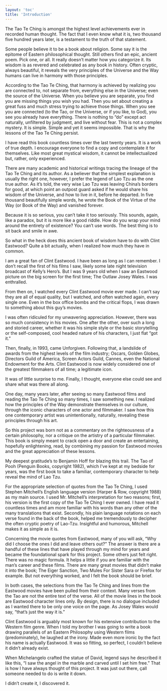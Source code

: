 ```yaml
---
layout: 'toc'
title: 'Introduction'
---
```


The Tao Te Ching is amongst the highest level achievements ever
in recorded human thought.
The fact that I even know what it is,
two thousand five hundred years later,
is a testament to the truth of that statement.

Some people believe it to be a book about religion.
Some say it is the epitome of Eastern philosophical thought.
Still others find an epic, ancient poem.
Pick one, or all. It really doesn’t matter how you categorize it.
Its wisdom is as revered and celebrated as any book in history.
Often cryptic, always beautiful,
it reveals the very principles of the Universe and the Way humans
can live in harmony with those principles.

According to the Tao Te Ching,
that harmony is achieved by realizing you are connected to,
not separate from, everything else in the Universe;
even the source of the Universe.
When you believe you are separate,
you find you are missing things you wish you had.
Then you set about creating a great fuss and much stress
trying to achieve those things.
When you see you are connected (to the Tao, or the Universe,
or if you like, to God),
you see you already have everything.
There is nothing to “do” except act naturally,
unfiltered by judgment, and live without fear.
This is not a complex mystery. It is simple.
Simple and yet it seems impossible.
That is why the lessons of the Tao Te Ching persist.

I have read this book countless times over the last twenty years.
It is a work of true depth.
I encourage everyone to find a copy and contemplate it for themselves.
Like most great mystical wisdom, it cannot be intellectualized but,
rather, only experienced.

There are many academic and historical writings tracing the lineage
of the Tao Te Ching and its author.
As a believer that the simplest explanation is usually the right one,
however, I prefer the legend of Lao Tzu as the one true author.
As it’s told, the very wise Lao Tzu was leaving China’s borders for good,
at which point an outpost guard asked if he would
share his wisdom of the Universe, and how to live in it, before he departed.
In five thousand beautifully simple words,
he wrote the Book of the Virtue of the Way (or Book of the Way)
and vanished forever.

Because it is so serious, you can’t take it too seriously.
This sounds, again, like a paradox, but it is more like a good riddle.
How do you wrap your mind around the entirety of existence?
You can’t use words. The best thing is to sit back and smile in awe.

So what in the heck does this ancient book of
wisdom have to do with Clint Eastwood?
Quite a bit actually, when I realized how much they have in common.

I am a great fan of Clint Eastwood. I have been as long as I can remember.
I don’t recall the first of his films I saw,
likely some late night television broadcast of Kelly’s Hero’s.
But I was 9 years old when I saw an Eastwood picture on the
big screen for the first time; The Outlaw Josey Wales. I was enthralled.

From then on,
I watched every Clint Eastwood movie ever made.
I can’t say they are all of equal quality,
but I watched,
and often watched again,
every single one.
Even in the box office bombs and the critical flops,
I was drawn to something about this guy’s movies.

I was often ridiculed for my unwavering appreciation.
However, there was so much consistency in his movies.
One after the other, over such a long and storied career,
whether it was his simple style or the basic storytelling or the self-composed,
cool headed nature of his characters, I just flat “got it.”

Then, finally, in 1993, came Unforgiven.
Following that, a landslide of awards from the
highest levels of the film industry;
Oscars, Golden Globes, Directors Guild of America,
Screen Actors Guild, Cannes, even the National Endowment for the Arts.
Clint Eastwood is now widely considered one of the greatest
filmmakers of all time; a legitimate icon.

It was of little surprise to me. Finally, I thought,
everyone else could see and share what was there all along.

One day, many years later, after seeing so many Eastwood films and
reading the Tao Te Ching so many times, I saw something new.
I realized how the principles of the Way demonstrate themselves in our culture,
through the iconic characters of one actor and filmmaker.
I saw how this one contemporary artist was unintentionally, naturally,
revealing these principles through his art.

So this project was born not as a commentary on the righteousness of a
certain philosophy, nor a critique on the artistry of a particular filmmaker.
This book is simply meant to crack open a door and create an entertaining,
hopefully enlightening, read, by combining my passion for
Eastwood movies and the great appreciation of these lessons.

My deepest gratitude’s to Benjamin Hoff for blazing this trail.
The Tao of Pooh (Penguin Books, copyright 1982),
which I’ve kept at my bedside for years,
was the first book to take a familiar,
contemporary character to help reveal the mind of Lao Tzu.

For the appropriate selection of quotes from the Tao Te Ching,
I used Stephen Mitchell’s English language version
(Harper & Row, copyright 1988) as my main source.
I used Mr. Mitchell’s interpretation for two reasons;
first, his version is the first copy of the Tao Te Ching I ever owned.
I have read it countless times and am more familiar with his words
than any other of the many translations that exist.
Secondly,
his plain language notations on each verse found in the back of the book,
helped me tremendously to decipher the often cryptic poetry of Lao-Tzu.
Insightful and humorous, Mitchell makes it as simple as it is.

Concerning the movie quotes from Eastwood, many of you will ask,
“Why did I choose the ones I did and leave others out?”
The answer is there are a handful of these lines that have played
through my mind for years and became the foundational spark for this project.
Some others just felt right. There was no magic formula.
It helps a little if you are familiar with the man’s career and these films.
There are many great movies that didn’t make it into the book;
The Eiger Sanction, Two Mules For Sister Sara or Firefox for example.
But not everything worked, and I felt the book should be brief.

In both cases, the selections from the Tao Te Ching and lines from the
Eastwood movies have been pulled from their context.
Many verses from the Tao are not the entire text of the verse.
All of the movie lines in the book are Eastwood character lines only.
By design, there is no dialogue included as
I wanted there to be only one voice on the page.
As Josey Wales would say, “that’s just the way it is.”

Clint Eastwood is arguably most known for his extensive contribution
to the Western film genre. When I told my brother I was going to write
a book drawing parallels of an Eastern Philosophy using Western films
(predominately), he laughed at the irony.
Made even more ironic by the fact his name is actually Eastwood.
It was so fitting, so perfect, I couldn’t believe it didn’t already exist.

When Michelangelo crafted the statue of David,
legend says he described it like this,
“I saw the angel in the marble and carved until I set him free.”
That is how I have always thought of this project.
It was just out there,
çall someone needed to do is write it down.

I didn’t create it, I discovered it.
